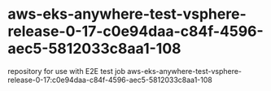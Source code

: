 # aws-eks-anywhere-test-vsphere-release-0-17-c0e94daa-c84f-4596-aec5-5812033c8aa1-108
repository for use with E2E test job aws-eks-anywhere-test-vsphere-release-0-17:c0e94daa-c84f-4596-aec5-5812033c8aa1-108
